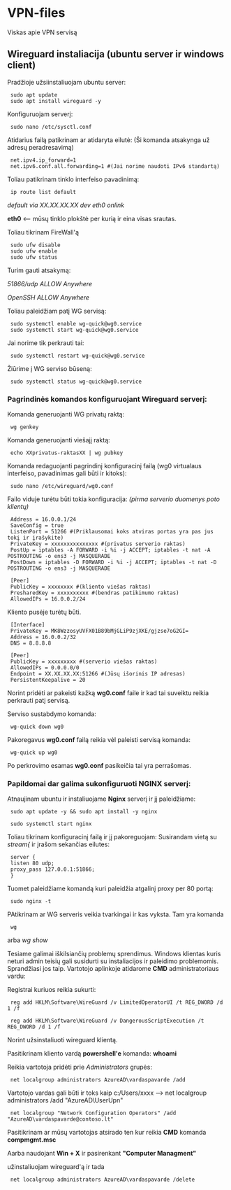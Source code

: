 # VPN-files
Viskas apie VPN servisą

## Wireguard instaliacija (ubuntu server ir windows client)

Pradžioje užsiinstaliuojam ubuntu server:

     sudo apt update
     sudo apt install wireguard -y
     
Konfiguruojam serverį:

     sudo nano /etc/sysctl.conf

Atidarius failą patikrinam ar atidaryta eilutė:
(Ši komanda atsakynga už adresų peradresavimą)

     net.ipv4.ip_forward=1 
     net.ipv6.conf.all.forwarding=1 #(Jai norime naudoti IPv6 standartą)

Toliau patikrinam tinklo interfeiso pavadinimą:

     ip route list default

_default via XX.XX.XX.XX dev eth0 onlink_

**eth0** <-- mūsų tinklo plokštė per kurią ir eina visas srautas.

Toliau tikrinam FireWall'ą

     sudo ufw disable
     sudo ufw enable
     sudo ufw status

 Turim gauti atsakymą:

_51866/udp ALLOW Anywhere_

_OpenSSH ALLOW Anywhere_

Toliau paleidžiam patį WG servisą:

     sudo systemctl enable wg-quick@wg0.service
     sudo systemctl start wg-quick@wg0.service

Jai norime tik perkrauti tai:

     sudo systemctl restart wg-quick@wg0.service

Žiūrime į WG serviso būseną:

     sudo systemctl status wg-quick@wg0.service     
     
### Pagrindinės komandos konfiguruojant Wireguard serverį:

Komanda generuojanti WG privatų raktą:

     wg genkey

Komanda generuojanti viešajį raktą:

     echo XXprivatus-raktasXX | wg pubkey 

Komanda redaguojanti pagrindinį konfiguracinį failą (wg0 virtualaus interfeiso, pavadinimas gali būti ir kitoks):

     sudo nano /etc/wireguard/wg0.conf

Failo viduje turėtu būti tokia konfiguracija: 
_(pirma serverio duomenys poto klientų)_

     Address = 16.0.0.1/24
     SaveConfig = true
     ListenPort = 51266 #(Priklausomai koks atviras portas yra pas jus tokį ir įrašykite)
     PrivateKey = xxxxxxxxxxxxxxx #(privatus serverio raktas)
     PostUp = iptables -A FORWARD -i %i -j ACCEPT; iptables -t nat -A POSTROUTING -o ens3 -j MASQUERADE
     PostDown = iptables -D FORWARD -i %i -j ACCEPT; iptables -t nat -D POSTROUTING -o ens3 -j MASQUERADE

     [Peer]
     PublicKey = xxxxxxxx #(kliento viešas raktas)
     PresharedKey = xxxxxxxxxx #(bendras patikimumo raktas)
     AllowedIPs = 16.0.0.2/24

Kliento pusėje turėtų būti.

     [Interface]
     PrivateKey = MK8WzzosyUVFX01B89bMjGLiP9zjXKE/gjzse7oG2GI=
     Address = 16.0.0.2/32
     DNS = 8.8.8.8

     [Peer]
     PublicKey = xxxxxxxxx #(serverio viešas raktas)
     AllowedIPs = 0.0.0.0/0
     Endpoint = XX.XX.XX.XX:51266 #(Jūsų išorinis IP adresas)
     PersistentKeepalive = 20

Norint pridėti ar pakeisti kažką **wg0.conf** faile ir kad tai suveiktu reikia perkrauti patį servisą.

Serviso sustabdymo komanda:

     wg-quick down wg0

Pakoregavus **wg0.conf** failą reikia vėl paleisti servisą komanda:

     wg-quick up wg0

Po perkrovimo esamas **wg0.conf** pasikeičia tai yra perrašomas.

### Papildomai dar galima sukonfiguruoti NGINX serverį:

Atnaujinam ubuntu ir instaliuojame **Nginx** serverį ir jį paleidžiame:

     sudo apt update -y && sudo apt install -y nginx

     sudo systemctl start nginx

Toliau tikrinam konfiguracinį failą ir jį pakoreguojam:
Susirandam vietą su  _stream{_ ir įrašom sekančias eilutes:

     server {
     listen 80 udp;
     proxy_pass 127.0.0.1:51866;
     }

Tuomet paleidžiame komandą kuri paleidžia atgalinį proxy per 80 portą:
     
     sudo nginx -t

PAtikrinam ar WG serveris veikia tvarkingai ir kas vyksta.
Tam yra komanda

     wg

arba _wg show_

Tesiame galimai iškilsiančių problemų sprendimus.
Windows klientas kuris neturi admin teisių gali susidurti su instaliacijos ir paleidimo problemomis.
Sprandžiasi jos taip. Vartotojo aplinkoje atidarome **CMD** administratoriaus vardu:

Registrai kuriuos reikia sukurti:

     reg add HKLM\Software\WireGuard /v LimitedOperatorUI /t REG_DWORD /d 1 /f

     reg add HKLM\Software\WireGuard /v DangerousScriptExecution /t REG_DWORD /d 1 /f

Norint užsinstaliuoti wireguard klientą.

Pasitikrinam kliento vardą **powershell'e** komanda: **whoami**

Reikia vartotoja pridėti prie _Administrators_ grupės:

     net localgroup administrators AzureAD\vardaspavarde /add
     
Vartotojo vardas gali būti ir toks kaip c:/Users/xxxx -->  net localgroup administrators /add "AzureAD\UserUpn"
     
     net localgroup "Network Configuration Operators" /add "AzureAD\vardaspavarde@contoso.lt"

Pasitikrinam ar mūsų vartotojas atsirado ten kur reikia **CMD** komanda **compmgmt.msc**

Aarba naudojant **Win + X** ir pasirenkant **"Computer Managment"**

užinstaliuojam wireguard'ą ir tada

     net localgroup administrators AzureAD\vardaspavarde /delete


